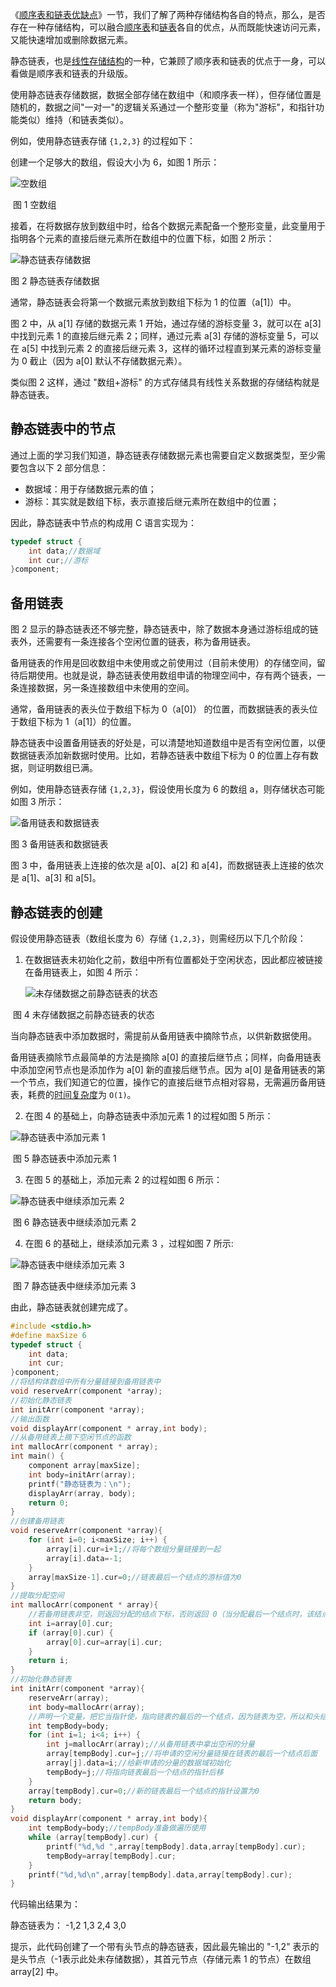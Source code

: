 《[顺序表和链表优缺点](http://c.biancheng.net/view/3344.html)》一节，我们了解了两种存储结构各自的特点，那么，是否存在一种存储结构，可以融合[顺序表](http://c.biancheng.net/view/3334.html)和[链表](http://c.biancheng.net/view/3336.html)各自的优点，从而既能快速访问元素，又能快速增加或删除数据元素。

静态链表，也是[线性存储结构](http://c.biancheng.net/view/3333.html)的一种，它兼顾了顺序表和链表的优点于一身，可以看做是顺序表和链表的升级版。

使用静态链表存储数据，数据全部存储在数组中（和顺序表一样），但存储位置是随机的，数据之间"一对一"的逻辑关系通过一个整形变量（称为"游标"，和指针功能类似）维持（和链表类似）。

例如，使用静态链表存储 `{1,2,3}` 的过程如下：

创建一个足够大的数组，假设大小为 6，如图 1 所示：

![空数组](http://c.biancheng.net/uploads/allimg/190426/1GR0LH-0.gif)

​																			图 1 空数组


接着，在将数据存放到数组中时，给各个数据元素配备一个整形变量，此变量用于指明各个元素的直接后继元素所在数组中的位置下标，如图 2 所示：

![静态链表存储数据](http://c.biancheng.net/uploads/allimg/190426/1GR06037-1.gif)

图 2 静态链表存储数据

通常，静态链表会将第一个数据元素放到数组下标为 1 的位置（a[1]）中。

图 2 中，从 a[1] 存储的数据元素 1 开始，通过存储的游标变量 3，就可以在 a[3] 中找到元素 1 的直接后继元素 2；同样，通过元素 a[3] 存储的游标变量 5，可以在 a[5] 中找到元素 2 的直接后继元素 3，这样的循环过程直到某元素的游标变量为 0 截止（因为 a[0] 默认不存储数据元素）。

类似图 2 这样，通过 "数组+游标" 的方式存储具有线性关系数据的存储结构就是静态链表。

## 静态链表中的节点

通过上面的学习我们知道，静态链表存储数据元素也需要自定义数据类型，至少需要包含以下 2 部分信息：

- 数据域：用于存储数据元素的值；
- 游标：其实就是数组下标，表示直接后继元素所在数组中的位置；


因此，静态链表中节点的构成用 C 语言实现为：

```c
typedef struct {
    int data;//数据域
    int cur;//游标
}component;
```

## 备用链表

图 2 显示的静态链表还不够完整，静态链表中，除了数据本身通过游标组成的链表外，还需要有一条连接各个空闲位置的链表，称为备用链表。

备用链表的作用是回收数组中未使用或之前使用过（目前未使用）的存储空间，留待后期使用。也就是说，静态链表使用数组申请的物理空间中，存有两个链表，一条连接数据，另一条连接数组中未使用的空间。

通常，备用链表的表头位于数组下标为 0（a[0]） 的位置，而数据链表的表头位于数组下标为 1（a[1]）的位置。

静态链表中设置备用链表的好处是，可以清楚地知道数组中是否有空闲位置，以便数据链表添加新数据时使用。比如，若静态链表中数组下标为 0 的位置上存有数据，则证明数组已满。

例如，使用静态链表存储 `{1,2,3}`，假设使用长度为 6 的数组 a，则存储状态可能如图 3 所示：

![备用链表和数据链表](http://c.biancheng.net/uploads/allimg/190426/1GR02463-2.gif)

图 3 备用链表和数据链表


图 3 中，备用链表上连接的依次是 a[0]、a[2] 和 a[4]，而数据链表上连接的依次是 a[1]、a[3] 和 a[5]。

## 静态链表的创建

假设使用静态链表（数组长度为 6）存储 `{1,2,3}`，则需经历以下几个阶段：

1. 在数据链表未初始化之前，数组中所有位置都处于空闲状态，因此都应被链接在备用链表上，如图 4 所示：

   ![未存储数据之前静态链表的状态](http://c.biancheng.net/uploads/allimg/190426/1GR04259-3.gif)

​                                                                 图 4 未存储数据之前静态链表的状态

当向静态链表中添加数据时，需提前从备用链表中摘除节点，以供新数据使用。

备用链表摘除节点最简单的方法是摘除 a[0] 的直接后继节点；同样，向备用链表中添加空闲节点也是添加作为 a[0] 新的直接后继节点。因为 a[0] 是备用链表的第一个节点，我们知道它的位置，操作它的直接后继节点相对容易，无需遍历备用链表，耗费的[时间复杂度](http://c.biancheng.net/view/3332.html)为 `O(1)`。

2. 在图 4 的基础上，向静态链表中添加元素 1 的过程如图 5 所示：

![静态链表中添加元素 1](http://c.biancheng.net/uploads/allimg/190426/1GR04X3-4.gif)

​                                                                图 5 静态链表中添加元素 1

3. 在图 5 的基础上，添加元素 2 的过程如图 6 所示：

![静态链表中继续添加元素 2](http://c.biancheng.net/uploads/allimg/190426/1GR02017-5.gif)

​                                                          图 6 静态链表中继续添加元素 2

4. 在图 6 的基础上，继续添加元素 3 ，过程如图 7 所示:

![静态链表中继续添加元素 3](http://c.biancheng.net/uploads/allimg/190426/1GR02N5-6.gif)

​                                                            图 7 静态链表中继续添加元素 3

由此，静态链表就创建完成了。

```c
#include <stdio.h>
#define maxSize 6
typedef struct {
    int data;
    int cur;
}component;
//将结构体数组中所有分量链接到备用链表中
void reserveArr(component *array);
//初始化静态链表
int initArr(component *array);
//输出函数
void displayArr(component * array,int body);
//从备用链表上摘下空闲节点的函数
int mallocArr(component * array);
int main() {
    component array[maxSize];
    int body=initArr(array);
    printf("静态链表为：\n");
    displayArr(array, body);
    return 0;
}
//创建备用链表
void reserveArr(component *array){
    for (int i=0; i<maxSize; i++) {
        array[i].cur=i+1;//将每个数组分量链接到一起
        array[i].data=-1;
    }
    array[maxSize-1].cur=0;//链表最后一个结点的游标值为0
}
//提取分配空间
int mallocArr(component * array){
    //若备用链表非空，则返回分配的结点下标，否则返回 0（当分配最后一个结点时，该结点的游标值为 0）
    int i=array[0].cur;
    if (array[0].cur) {
        array[0].cur=array[i].cur;
    }
    return i;
}
//初始化静态链表
int initArr(component *array){
    reserveArr(array);
    int body=mallocArr(array);
    //声明一个变量，把它当指针使，指向链表的最后的一个结点，因为链表为空，所以和头结点重合
    int tempBody=body;
    for (int i=1; i<4; i++) {
        int j=mallocArr(array);//从备用链表中拿出空闲的分量
        array[tempBody].cur=j;//将申请的空闲分量链接在链表的最后一个结点后面
        array[j].data=i;//给新申请的分量的数据域初始化
        tempBody=j;//将指向链表最后一个结点的指针后移
    }
    array[tempBody].cur=0;//新的链表最后一个结点的指针设置为0
    return body;
}
void displayArr(component * array,int body){
    int tempBody=body;//tempBody准备做遍历使用
    while (array[tempBody].cur) {
        printf("%d,%d ",array[tempBody].data,array[tempBody].cur);
        tempBody=array[tempBody].cur;
    }
    printf("%d,%d\n",array[tempBody].data,array[tempBody].cur);
}
```

代码输出结果为：

静态链表为：
-1,2 1,3 2,4 3,0

提示，此代码创建了一个带有头节点的静态链表，因此最先输出的 "-1,2" 表示的是头节点（-1表示此处未存储数据），其首元节点（存储元素 1 的节点）在数组 array[2] 中。